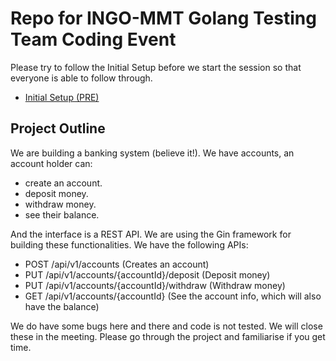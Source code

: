 # Repo for INGO-MMT Golang Testing Team Coding Event

Please try to follow the Initial Setup before we start the session so that everyone is able to follow through.

- [Initial Setup (PRE)](_docs/INITIAL.md)

## Project Outline

We are building a banking system (believe it!). We have accounts, an account holder can:
- create an account.
- deposit money.
- withdraw money.
- see their balance.

And the interface is a REST API. We are using the Gin framework for building these functionalities. We have the following APIs:
- POST /api/v1/accounts (Creates an account)
- PUT /api/v1/accounts/{accountId}/deposit (Deposit money)
- PUT /api/v1/accounts/{accountId}/withdraw (Withdraw money)
- GET /api/v1/accounts/{accountId} (See the account info, which will also have the balance)

We do have some bugs here and there and code is not tested. We will close these in the meeting. Please go through the
project and familiarise if you get time.
